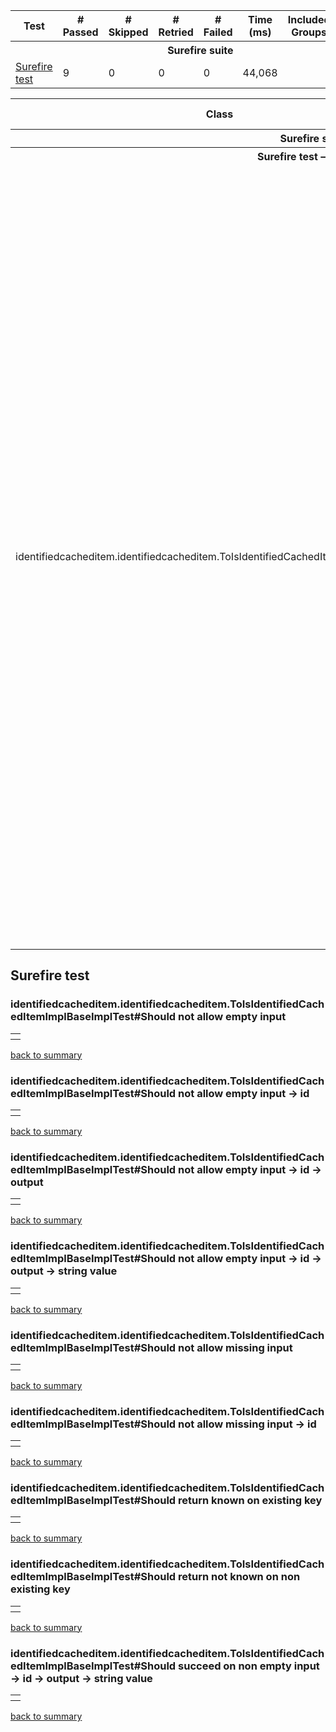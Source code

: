 
<table>
<tr><th>Test</th><th># Passed</th><th># Skipped</th><th># Retried</th><th># Failed</th><th>Time (ms)</th><th>Included Groups</th><th>Excluded Groups</th></tr>
<tr><th colspan="8">Surefire suite</th></tr>
<tr><td><a href="#t0">Surefire test</a></td><td class="num">9</td><td class="num">0</td><td class="num">0</td><td class="num">0</td><td class="num">44,068</td><td></td><td></td></tr>
</table>
<table id='summary'><thead><tr><th>Class</th><th>Method</th><th>Start</th><th>Time (ms)</th></tr></thead><tbody><tr><th colspan="4">Surefire suite</th></tr></tbody><tbody id="t0"><tr><th colspan="4">Surefire test &#8212; passed</th></tr><tr class="passedeven"><td rowspan="9">identifiedcacheditem.identifiedcacheditem.ToIsIdentifiedCachedItemImplBaseImplTest</td><td><a href="#m0">Should not allow empty input</a></td><td rowspan="1">1589000148716</td><td rowspan="1">43530</td></tr><tr class="passedeven"><td><a href="#m1">Should not allow empty input -&gt; id</a></td><td rowspan="1">1589000148718</td><td rowspan="1">43554</td></tr><tr class="passedeven"><td><a href="#m2">Should not allow empty input -&gt; id -&gt; output</a></td><td rowspan="1">1589000148719</td><td rowspan="1">43574</td></tr><tr class="passedeven"><td><a href="#m3">Should not allow empty input -&gt; id -&gt; output -&gt; string value</a></td><td rowspan="1">1589000148719</td><td rowspan="1">43578</td></tr><tr class="passedeven"><td><a href="#m4">Should not allow missing input</a></td><td rowspan="1">1589000148714</td><td rowspan="1">43478</td></tr><tr class="passedeven"><td><a href="#m5">Should not allow missing input -&gt; id</a></td><td rowspan="1">1589000148717</td><td rowspan="1">43533</td></tr><tr class="passedeven"><td><a href="#m6">Should return known on existing key</a></td><td rowspan="1">1589000148720</td><td rowspan="1">43857</td></tr><tr class="passedeven"><td><a href="#m7">Should return not known on non existing key</a></td><td rowspan="1">1589000148720</td><td rowspan="1">43911</td></tr><tr class="passedeven"><td><a href="#m8">Should succeed on non empty input -&gt; id -&gt; output -&gt; string value</a></td><td rowspan="1">1589000148720</td><td rowspan="1">43700</td></tr></tbody>
</table>
<h2>Surefire test</h2><h3 id="m0">identifiedcacheditem.identifiedcacheditem.ToIsIdentifiedCachedItemImplBaseImplTest#Should not allow empty input</h3><table class="result"><tr><th class="invisible"/></tr></table><p class="totop"><a href="#summary">back to summary</a></p>
<h3 id="m1">identifiedcacheditem.identifiedcacheditem.ToIsIdentifiedCachedItemImplBaseImplTest#Should not allow empty input -&gt; id</h3><table class="result"><tr><th class="invisible"/></tr></table><p class="totop"><a href="#summary">back to summary</a></p>
<h3 id="m2">identifiedcacheditem.identifiedcacheditem.ToIsIdentifiedCachedItemImplBaseImplTest#Should not allow empty input -&gt; id -&gt; output</h3><table class="result"><tr><th class="invisible"/></tr></table><p class="totop"><a href="#summary">back to summary</a></p>
<h3 id="m3">identifiedcacheditem.identifiedcacheditem.ToIsIdentifiedCachedItemImplBaseImplTest#Should not allow empty input -&gt; id -&gt; output -&gt; string value</h3><table class="result"><tr><th class="invisible"/></tr></table><p class="totop"><a href="#summary">back to summary</a></p>
<h3 id="m4">identifiedcacheditem.identifiedcacheditem.ToIsIdentifiedCachedItemImplBaseImplTest#Should not allow missing input</h3><table class="result"><tr><th class="invisible"/></tr></table><p class="totop"><a href="#summary">back to summary</a></p>
<h3 id="m5">identifiedcacheditem.identifiedcacheditem.ToIsIdentifiedCachedItemImplBaseImplTest#Should not allow missing input -&gt; id</h3><table class="result"><tr><th class="invisible"/></tr></table><p class="totop"><a href="#summary">back to summary</a></p>
<h3 id="m6">identifiedcacheditem.identifiedcacheditem.ToIsIdentifiedCachedItemImplBaseImplTest#Should return known on existing key</h3><table class="result"><tr><th class="invisible"/></tr></table><p class="totop"><a href="#summary">back to summary</a></p>
<h3 id="m7">identifiedcacheditem.identifiedcacheditem.ToIsIdentifiedCachedItemImplBaseImplTest#Should return not known on non existing key</h3><table class="result"><tr><th class="invisible"/></tr></table><p class="totop"><a href="#summary">back to summary</a></p>
<h3 id="m8">identifiedcacheditem.identifiedcacheditem.ToIsIdentifiedCachedItemImplBaseImplTest#Should succeed on non empty input -&gt; id -&gt; output -&gt; string value</h3><table class="result"><tr><th class="invisible"/></tr></table><p class="totop"><a href="#summary">back to summary</a></p>